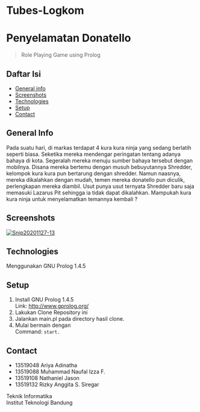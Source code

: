 # Tubes-Logkom
# Penyelamatan Donatello
> Role Playing Game using Prolog

## Daftar Isi
* [General info](#general-info)
* [Screenshots](#screenshots)
* [Technologies](#technologies)
* [Setup](#setup)
* [Contact](#contact)

## General Info
Pada suatu hari, di markas terdapat 4 kura kura ninja yang sedang berlatih seperti biasa. Seketika mereka mendengar peringatan tentang adanya bahaya di kota. Segeralah mereka menuju sumber bahaya tersebut dengan mobilnya. Disana mereka bertemu dengan musuh bebuyutannya Shredder, kelompok kura kura pun bertarung dengan shredder. Namun naasnya, mereka dikalahkan dengan mudah, temen mereka donatello pun diculik, perlengkapan mereka diambil. Usut punya usut ternyata Shredder baru saja memasuki Lazarus Pit sehingga ia tidak dapat dikalahkan. Mampukah kura kura ninja untuk menyelamatkan temannya kembali ?

## Screenshots
<a href="https://ibb.co/CsXdyfP"><img src="https://i.ibb.co/R4MnKqj/Snip20201127-13.png" alt="Snip20201127-13" border="0"></a>

## Technologies
Menggunakan GNU Prolog 1.4.5

## Setup
1. Install GNU Prolog 1.4.5 <br>
   Link: http://www.gprolog.org/
2. Lakukan Clone Repository ini <br>
3. Jalankan main.pl pada directory hasil clone. <br>
4. Mulai bermain dengan <br>
   Command: ```start.```

## Contact
<p> 
  <ul>
    <li>13519048		Ariya Adinatha          </li>
    <li>13519088		Muhammad Naufal Izza F. </li>
    <li>13519108 		Nathaniel Jason         </li>
    <li>13519132 		Rizky Anggita S. Siregar</li> 
  </ul>
  <p>Teknik Informatika <br> 
  Institut Teknologi Bandung</p>
</p>
